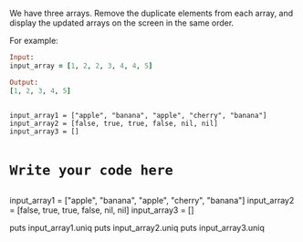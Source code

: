 We have three arrays. Remove the
duplicate elements from each array,
and display the updated arrays on
the screen in the same order.

For example:
```ruby
Input:
input_array = [1, 2, 2, 3, 4, 4, 5]

Output:
[1, 2, 3, 4, 5]
```

<codeblock language="ruby" type="exercise" testMode="fixedInput">
<code>
input_array1 = ["apple", "banana", "apple", "cherry", "banana"]
input_array2 = [false, true, true, false, nil, nil]
input_array3 = []

# Write your code here
</code>
<solution>
input_array1 = ["apple", "banana", "apple", "cherry", "banana"]
input_array2 = [false, true, true, false, nil, nil]
input_array3 = []

puts input_array1.uniq
puts input_array2.uniq
puts input_array3.uniq

</solution>
</codeblock>
